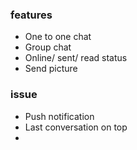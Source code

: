 ### features
- One to one chat
- Group chat
- Online/ sent/ read status
- Send picture


### issue
- Push notification
- Last conversation on top
- 


